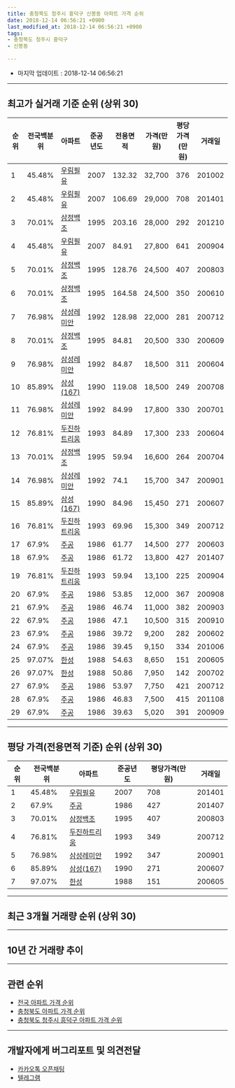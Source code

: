 ```yaml
---
title: 충청북도 청주시 흥덕구 신봉동 아파트 가격 순위
date: 2018-12-14 06:56:21 +0900
last_modified_at: 2018-12-14 06:56:21 +0900
tags:
- 충청북도 청주시 흥덕구
- 신봉동

---
```


* 마지막 업데이트 : 2018-12-14 06:56:21

---

## 최고가 실거래 기준 순위 (상위 30)


|순위|전국백분위|아파트|준공년도|전용면적|가격(만원)|평당가격(만원)|거래일|
|---|---|---|---|---|---|---|---|
|1|45.48%|[우림필유](https://search.naver.com/search.naver?query=%EC%B6%A9%EC%B2%AD%EB%B6%81%EB%8F%84+%EC%B2%AD%EC%A3%BC%EC%8B%9C+%ED%9D%A5%EB%8D%95%EA%B5%AC+%EC%8B%A0%EB%B4%89%EB%8F%99+%EC%9A%B0%EB%A6%BC%ED%95%84%EC%9C%A0)|2007|132.32|32,700|376|201002|
|2|45.48%|[우림필유](https://search.naver.com/search.naver?query=%EC%B6%A9%EC%B2%AD%EB%B6%81%EB%8F%84+%EC%B2%AD%EC%A3%BC%EC%8B%9C+%ED%9D%A5%EB%8D%95%EA%B5%AC+%EC%8B%A0%EB%B4%89%EB%8F%99+%EC%9A%B0%EB%A6%BC%ED%95%84%EC%9C%A0)|2007|106.69|29,000|708|201401|
|3|70.01%|[삼정백조](https://search.naver.com/search.naver?query=%EC%B6%A9%EC%B2%AD%EB%B6%81%EB%8F%84+%EC%B2%AD%EC%A3%BC%EC%8B%9C+%ED%9D%A5%EB%8D%95%EA%B5%AC+%EC%8B%A0%EB%B4%89%EB%8F%99+%EC%82%BC%EC%A0%95%EB%B0%B1%EC%A1%B0)|1995|203.16|28,000|292|201210|
|4|45.48%|[우림필유](https://search.naver.com/search.naver?query=%EC%B6%A9%EC%B2%AD%EB%B6%81%EB%8F%84+%EC%B2%AD%EC%A3%BC%EC%8B%9C+%ED%9D%A5%EB%8D%95%EA%B5%AC+%EC%8B%A0%EB%B4%89%EB%8F%99+%EC%9A%B0%EB%A6%BC%ED%95%84%EC%9C%A0)|2007|84.91|27,800|641|200904|
|5|70.01%|[삼정백조](https://search.naver.com/search.naver?query=%EC%B6%A9%EC%B2%AD%EB%B6%81%EB%8F%84+%EC%B2%AD%EC%A3%BC%EC%8B%9C+%ED%9D%A5%EB%8D%95%EA%B5%AC+%EC%8B%A0%EB%B4%89%EB%8F%99+%EC%82%BC%EC%A0%95%EB%B0%B1%EC%A1%B0)|1995|128.76|24,500|407|200803|
|6|70.01%|[삼정백조](https://search.naver.com/search.naver?query=%EC%B6%A9%EC%B2%AD%EB%B6%81%EB%8F%84+%EC%B2%AD%EC%A3%BC%EC%8B%9C+%ED%9D%A5%EB%8D%95%EA%B5%AC+%EC%8B%A0%EB%B4%89%EB%8F%99+%EC%82%BC%EC%A0%95%EB%B0%B1%EC%A1%B0)|1995|164.58|24,500|350|200610|
|7|76.98%|[삼성레미안](https://search.naver.com/search.naver?query=%EC%B6%A9%EC%B2%AD%EB%B6%81%EB%8F%84+%EC%B2%AD%EC%A3%BC%EC%8B%9C+%ED%9D%A5%EB%8D%95%EA%B5%AC+%EC%8B%A0%EB%B4%89%EB%8F%99+%EC%82%BC%EC%84%B1%EB%A0%88%EB%AF%B8%EC%95%88)|1992|128.98|22,000|281|200712|
|8|70.01%|[삼정백조](https://search.naver.com/search.naver?query=%EC%B6%A9%EC%B2%AD%EB%B6%81%EB%8F%84+%EC%B2%AD%EC%A3%BC%EC%8B%9C+%ED%9D%A5%EB%8D%95%EA%B5%AC+%EC%8B%A0%EB%B4%89%EB%8F%99+%EC%82%BC%EC%A0%95%EB%B0%B1%EC%A1%B0)|1995|84.81|20,500|330|200609|
|9|76.98%|[삼성레미안](https://search.naver.com/search.naver?query=%EC%B6%A9%EC%B2%AD%EB%B6%81%EB%8F%84+%EC%B2%AD%EC%A3%BC%EC%8B%9C+%ED%9D%A5%EB%8D%95%EA%B5%AC+%EC%8B%A0%EB%B4%89%EB%8F%99+%EC%82%BC%EC%84%B1%EB%A0%88%EB%AF%B8%EC%95%88)|1992|84.87|18,500|311|200604|
|10|85.89%|[삼성(167)](https://search.naver.com/search.naver?query=%EC%B6%A9%EC%B2%AD%EB%B6%81%EB%8F%84+%EC%B2%AD%EC%A3%BC%EC%8B%9C+%ED%9D%A5%EB%8D%95%EA%B5%AC+%EC%8B%A0%EB%B4%89%EB%8F%99+%EC%82%BC%EC%84%B1%28167%29)|1990|119.08|18,500|249|200708|
|11|76.98%|[삼성레미안](https://search.naver.com/search.naver?query=%EC%B6%A9%EC%B2%AD%EB%B6%81%EB%8F%84+%EC%B2%AD%EC%A3%BC%EC%8B%9C+%ED%9D%A5%EB%8D%95%EA%B5%AC+%EC%8B%A0%EB%B4%89%EB%8F%99+%EC%82%BC%EC%84%B1%EB%A0%88%EB%AF%B8%EC%95%88)|1992|84.99|17,800|330|200701|
|12|76.81%|[두진하트리움](https://search.naver.com/search.naver?query=%EC%B6%A9%EC%B2%AD%EB%B6%81%EB%8F%84+%EC%B2%AD%EC%A3%BC%EC%8B%9C+%ED%9D%A5%EB%8D%95%EA%B5%AC+%EC%8B%A0%EB%B4%89%EB%8F%99+%EB%91%90%EC%A7%84%ED%95%98%ED%8A%B8%EB%A6%AC%EC%9B%80)|1993|84.89|17,300|233|200604|
|13|70.01%|[삼정백조](https://search.naver.com/search.naver?query=%EC%B6%A9%EC%B2%AD%EB%B6%81%EB%8F%84+%EC%B2%AD%EC%A3%BC%EC%8B%9C+%ED%9D%A5%EB%8D%95%EA%B5%AC+%EC%8B%A0%EB%B4%89%EB%8F%99+%EC%82%BC%EC%A0%95%EB%B0%B1%EC%A1%B0)|1995|59.94|16,600|264|200704|
|14|76.98%|[삼성레미안](https://search.naver.com/search.naver?query=%EC%B6%A9%EC%B2%AD%EB%B6%81%EB%8F%84+%EC%B2%AD%EC%A3%BC%EC%8B%9C+%ED%9D%A5%EB%8D%95%EA%B5%AC+%EC%8B%A0%EB%B4%89%EB%8F%99+%EC%82%BC%EC%84%B1%EB%A0%88%EB%AF%B8%EC%95%88)|1992|74.1|15,700|347|200901|
|15|85.89%|[삼성(167)](https://search.naver.com/search.naver?query=%EC%B6%A9%EC%B2%AD%EB%B6%81%EB%8F%84+%EC%B2%AD%EC%A3%BC%EC%8B%9C+%ED%9D%A5%EB%8D%95%EA%B5%AC+%EC%8B%A0%EB%B4%89%EB%8F%99+%EC%82%BC%EC%84%B1%28167%29)|1990|84.96|15,450|271|200607|
|16|76.81%|[두진하트리움](https://search.naver.com/search.naver?query=%EC%B6%A9%EC%B2%AD%EB%B6%81%EB%8F%84+%EC%B2%AD%EC%A3%BC%EC%8B%9C+%ED%9D%A5%EB%8D%95%EA%B5%AC+%EC%8B%A0%EB%B4%89%EB%8F%99+%EB%91%90%EC%A7%84%ED%95%98%ED%8A%B8%EB%A6%AC%EC%9B%80)|1993|69.96|15,300|349|200712|
|17|67.9%|[주공](https://search.naver.com/search.naver?query=%EC%B6%A9%EC%B2%AD%EB%B6%81%EB%8F%84+%EC%B2%AD%EC%A3%BC%EC%8B%9C+%ED%9D%A5%EB%8D%95%EA%B5%AC+%EC%8B%A0%EB%B4%89%EB%8F%99+%EC%A3%BC%EA%B3%B5)|1986|61.77|14,500|277|200603|
|18|67.9%|[주공](https://search.naver.com/search.naver?query=%EC%B6%A9%EC%B2%AD%EB%B6%81%EB%8F%84+%EC%B2%AD%EC%A3%BC%EC%8B%9C+%ED%9D%A5%EB%8D%95%EA%B5%AC+%EC%8B%A0%EB%B4%89%EB%8F%99+%EC%A3%BC%EA%B3%B5)|1986|61.72|13,800|427|201407|
|19|76.81%|[두진하트리움](https://search.naver.com/search.naver?query=%EC%B6%A9%EC%B2%AD%EB%B6%81%EB%8F%84+%EC%B2%AD%EC%A3%BC%EC%8B%9C+%ED%9D%A5%EB%8D%95%EA%B5%AC+%EC%8B%A0%EB%B4%89%EB%8F%99+%EB%91%90%EC%A7%84%ED%95%98%ED%8A%B8%EB%A6%AC%EC%9B%80)|1993|59.94|13,100|225|200904|
|20|67.9%|[주공](https://search.naver.com/search.naver?query=%EC%B6%A9%EC%B2%AD%EB%B6%81%EB%8F%84+%EC%B2%AD%EC%A3%BC%EC%8B%9C+%ED%9D%A5%EB%8D%95%EA%B5%AC+%EC%8B%A0%EB%B4%89%EB%8F%99+%EC%A3%BC%EA%B3%B5)|1986|53.85|12,000|367|200908|
|21|67.9%|[주공](https://search.naver.com/search.naver?query=%EC%B6%A9%EC%B2%AD%EB%B6%81%EB%8F%84+%EC%B2%AD%EC%A3%BC%EC%8B%9C+%ED%9D%A5%EB%8D%95%EA%B5%AC+%EC%8B%A0%EB%B4%89%EB%8F%99+%EC%A3%BC%EA%B3%B5)|1986|46.74|11,000|382|200903|
|22|67.9%|[주공](https://search.naver.com/search.naver?query=%EC%B6%A9%EC%B2%AD%EB%B6%81%EB%8F%84+%EC%B2%AD%EC%A3%BC%EC%8B%9C+%ED%9D%A5%EB%8D%95%EA%B5%AC+%EC%8B%A0%EB%B4%89%EB%8F%99+%EC%A3%BC%EA%B3%B5)|1986|47.1|10,500|315|200910|
|23|67.9%|[주공](https://search.naver.com/search.naver?query=%EC%B6%A9%EC%B2%AD%EB%B6%81%EB%8F%84+%EC%B2%AD%EC%A3%BC%EC%8B%9C+%ED%9D%A5%EB%8D%95%EA%B5%AC+%EC%8B%A0%EB%B4%89%EB%8F%99+%EC%A3%BC%EA%B3%B5)|1986|39.72|9,200|282|200602|
|24|67.9%|[주공](https://search.naver.com/search.naver?query=%EC%B6%A9%EC%B2%AD%EB%B6%81%EB%8F%84+%EC%B2%AD%EC%A3%BC%EC%8B%9C+%ED%9D%A5%EB%8D%95%EA%B5%AC+%EC%8B%A0%EB%B4%89%EB%8F%99+%EC%A3%BC%EA%B3%B5)|1986|39.45|9,150|334|201006|
|25|97.07%|[한성](https://search.naver.com/search.naver?query=%EC%B6%A9%EC%B2%AD%EB%B6%81%EB%8F%84+%EC%B2%AD%EC%A3%BC%EC%8B%9C+%ED%9D%A5%EB%8D%95%EA%B5%AC+%EC%8B%A0%EB%B4%89%EB%8F%99+%ED%95%9C%EC%84%B1)|1988|54.63|8,650|151|200605|
|26|97.07%|[한성](https://search.naver.com/search.naver?query=%EC%B6%A9%EC%B2%AD%EB%B6%81%EB%8F%84+%EC%B2%AD%EC%A3%BC%EC%8B%9C+%ED%9D%A5%EB%8D%95%EA%B5%AC+%EC%8B%A0%EB%B4%89%EB%8F%99+%ED%95%9C%EC%84%B1)|1988|50.86|7,950|142|200702|
|27|67.9%|[주공](https://search.naver.com/search.naver?query=%EC%B6%A9%EC%B2%AD%EB%B6%81%EB%8F%84+%EC%B2%AD%EC%A3%BC%EC%8B%9C+%ED%9D%A5%EB%8D%95%EA%B5%AC+%EC%8B%A0%EB%B4%89%EB%8F%99+%EC%A3%BC%EA%B3%B5)|1986|53.97|7,750|421|200712|
|28|67.9%|[주공](https://search.naver.com/search.naver?query=%EC%B6%A9%EC%B2%AD%EB%B6%81%EB%8F%84+%EC%B2%AD%EC%A3%BC%EC%8B%9C+%ED%9D%A5%EB%8D%95%EA%B5%AC+%EC%8B%A0%EB%B4%89%EB%8F%99+%EC%A3%BC%EA%B3%B5)|1986|46.83|7,500|415|201108|
|29|67.9%|[주공](https://search.naver.com/search.naver?query=%EC%B6%A9%EC%B2%AD%EB%B6%81%EB%8F%84+%EC%B2%AD%EC%A3%BC%EC%8B%9C+%ED%9D%A5%EB%8D%95%EA%B5%AC+%EC%8B%A0%EB%B4%89%EB%8F%99+%EC%A3%BC%EA%B3%B5)|1986|39.63|5,020|391|200909|


---

## 평당 가격(전용면적 기준) 순위 (상위 30)


|순위|전국백분위|아파트|준공년도|평당가격(만원)|거래일|
|---|---|---|---|---|---|
|1|45.48%|[우림필유](https://search.naver.com/search.naver?query=%EC%B6%A9%EC%B2%AD%EB%B6%81%EB%8F%84+%EC%B2%AD%EC%A3%BC%EC%8B%9C+%ED%9D%A5%EB%8D%95%EA%B5%AC+%EC%8B%A0%EB%B4%89%EB%8F%99+%EC%9A%B0%EB%A6%BC%ED%95%84%EC%9C%A0)|2007|708|201401|
|2|67.9%|[주공](https://search.naver.com/search.naver?query=%EC%B6%A9%EC%B2%AD%EB%B6%81%EB%8F%84+%EC%B2%AD%EC%A3%BC%EC%8B%9C+%ED%9D%A5%EB%8D%95%EA%B5%AC+%EC%8B%A0%EB%B4%89%EB%8F%99+%EC%A3%BC%EA%B3%B5)|1986|427|201407|
|3|70.01%|[삼정백조](https://search.naver.com/search.naver?query=%EC%B6%A9%EC%B2%AD%EB%B6%81%EB%8F%84+%EC%B2%AD%EC%A3%BC%EC%8B%9C+%ED%9D%A5%EB%8D%95%EA%B5%AC+%EC%8B%A0%EB%B4%89%EB%8F%99+%EC%82%BC%EC%A0%95%EB%B0%B1%EC%A1%B0)|1995|407|200803|
|4|76.81%|[두진하트리움](https://search.naver.com/search.naver?query=%EC%B6%A9%EC%B2%AD%EB%B6%81%EB%8F%84+%EC%B2%AD%EC%A3%BC%EC%8B%9C+%ED%9D%A5%EB%8D%95%EA%B5%AC+%EC%8B%A0%EB%B4%89%EB%8F%99+%EB%91%90%EC%A7%84%ED%95%98%ED%8A%B8%EB%A6%AC%EC%9B%80)|1993|349|200712|
|5|76.98%|[삼성레미안](https://search.naver.com/search.naver?query=%EC%B6%A9%EC%B2%AD%EB%B6%81%EB%8F%84+%EC%B2%AD%EC%A3%BC%EC%8B%9C+%ED%9D%A5%EB%8D%95%EA%B5%AC+%EC%8B%A0%EB%B4%89%EB%8F%99+%EC%82%BC%EC%84%B1%EB%A0%88%EB%AF%B8%EC%95%88)|1992|347|200901|
|6|85.89%|[삼성(167)](https://search.naver.com/search.naver?query=%EC%B6%A9%EC%B2%AD%EB%B6%81%EB%8F%84+%EC%B2%AD%EC%A3%BC%EC%8B%9C+%ED%9D%A5%EB%8D%95%EA%B5%AC+%EC%8B%A0%EB%B4%89%EB%8F%99+%EC%82%BC%EC%84%B1%28167%29)|1990|271|200607|
|7|97.07%|[한성](https://search.naver.com/search.naver?query=%EC%B6%A9%EC%B2%AD%EB%B6%81%EB%8F%84+%EC%B2%AD%EC%A3%BC%EC%8B%9C+%ED%9D%A5%EB%8D%95%EA%B5%AC+%EC%8B%A0%EB%B4%89%EB%8F%99+%ED%95%9C%EC%84%B1)|1988|151|200605|


---

## 최근 3개월 거래량 순위 (상위 30)


<div style="width:100%;">
    <canvas id="deal_count_ranking" height="250"></canvas>
</div>


<script>
new Chart(document.getElementById("deal_count_ranking"), {
    type: 'horizontalBar',
    data: {
        labels: ['주공', '삼성레미안', '삼정백조', '한성', '우림필유', '두진하트리움', '삼성(167)'],
        datasets: [{
            label: '실거래 수',
            data: [10, 4, 3, 3, 2, 1, 1],
            borderColor: "rgba(255, 0, 128, 1)",
            backgroundColor: "rgba(255, 0, 128, 0.5)",
            fill: false,
        }]
    },
    options: {
        responsive: true,
        title: {
            display: true,
            text: '최근 3개월 거래량 순위'
        },
        tooltips: {
            mode: 'index',
            intersect: false,
            callbacks: {
                title: function(tooltipItems, data) {
                    return "실거래 수:";
                },
                label: function(tooltipItem, data) {
                    return data.labels[tooltipItem.index] + ": " + tooltipItem.xLabel;
                }
            }
        },
        hover: {
            mode: 'nearest',
            intersect: true
        },
        scales: {
            xAxes: [{
                display: true,
                scaleLabel: {
                    display: true,
                    labelString: '실거래 수'
                },
                ticks: {
                    suggestedMin: 0,
                }
            }],
            yAxes: [{
                display: true,
                ticks: {
                    autoSkip: false,
                    callback: function(value, index, values) {
                        if (value.length > 15)
                            return value.substr(0, 13) + "...";
                        else
                            return value;
                    }
                },
                scaleLabel: {
                    display: false,
                }
            }]
        }
    }
});

</script>


---

## 10년 간 거래량 추이


<div style="width:100%;">
    <canvas id="deal_progress" height="250"></canvas>
</div>

<script>
new Chart(document.getElementById("deal_progress"), {
    type: 'line',
    data: {
        labels: ['200812','200901','200902','200903','200904','200905','200906','200907','200908','200909','200910','200911','200912','201001','201002','201003','201004','201005','201006','201007','201008','201009','201010','201011','201012','201101','201102','201103','201104','201105','201106','201107','201108','201109','201110','201111','201112','201201','201202','201203','201204','201205','201206','201207','201208','201209','201210','201211','201212','201301','201302','201303','201304','201305','201306','201307','201308','201309','201310','201311','201312','201401','201402','201403','201404','201405','201406','201407','201408','201409','201410','201411','201412','201501','201502','201503','201504','201505','201506','201507','201508','201509','201510','201511','201512','201601','201602','201603','201604','201605','201606','201607','201608','201609','201610','201611','201612','201701','201702','201703','201704','201705','201706','201707','201708','201709','201710','201711','201712','201801','201802','201803','201804','201805','201806','201807','201808','201809','201810','201811','201812'],
        datasets: [{
            label: '실거래 수',
            pointRadius: 1,
            data: [6, 7, 13, 25, 20, 20, 18, 17, 19, 26, 23, 18, 19, 20, 17, 21, 32, 25, 26, 15, 12, 11, 21, 21, 18, 25, 24, 37, 29, 24, 20, 21, 32, 30, 23, 24, 29, 10, 17, 27, 30, 26, 19, 15, 21, 17, 16, 16, 12, 16, 21, 29, 17, 31, 28, 8, 19, 14, 26, 26, 7, 12, 23, 29, 20, 18, 28, 24, 25, 33, 20, 16, 14, 22, 21, 19, 23, 20, 26, 17, 22, 17, 16, 14, 8, 15, 12, 18, 11, 12, 25, 15, 12, 12, 16, 13, 4, 7, 8, 13, 9, 13, 8, 7, 8, 16, 6, 6, 8, 14, 11, 17, 20, 9, 6, 12, 7, 5, 11, 12, 1],
            borderColor: "rgba(255, 201, 14, 1)",
            backgroundColor: "rgba(255, 201, 14, 0.5)",
            fill: true,
        }]
    },
    options: {
        responsive: true,
        title: {
            display: true,
            text: '10년간 거래량 추이'
        },
        tooltips: {
            mode: 'index',
            intersect: false,
        },
        hover: {
            mode: 'nearest',
            intersect: true
        },
        scales: {
            xAxes: [{
                display: true,
                scaleLabel: {
                    display: true,
                    labelString: '년/월'
                }
            }],
            yAxes: [{
                display: true,
                ticks: {
                    suggestedMin: 0,
                },
                scaleLabel: {
                    display: true,
                    labelString: '실거래 수'
                }
            }]
        }
    }
});

</script>


---

## 관련 순위

- [전국 아파트 가격 순위](https://inasie.github.io/apt-ranking/전국)
- [충청북도 아파트 가격 순위](https://inasie.github.io/apt-ranking/충청북도)
- [충청북도 청주시 흥덕구 아파트 가격 순위](https://inasie.github.io/apt-ranking/충청북도-청주시-흥덕구)


---

## 개발자에게 버그리포트 및 의견전달

- [카카오톡 오픈채팅](https://open.kakao.com/o/gLJUAP4)
- [텔레그램](https://t.me/inasie)


